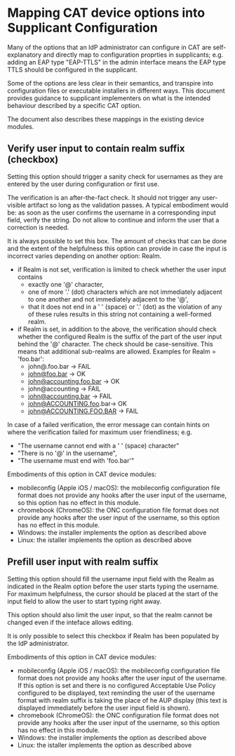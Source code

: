 Mapping CAT device options into Supplicant Configuration
========================================================

Many of the options that an IdP administrator can configure in CAT are
self-explanatory and directly map to configuration proprties in supplicants;
e.g. adding an EAP type "EAP-TTLS" in the admin interface means the EAP type
TTLS should be configured in the supplicant.

Some of the options are less clear in their semantics, and transpire into 
configuration files or executable installers in different ways. This document 
provides guidance to supplicant implementers on what is the intended behaviour 
described by a specific CAT option.

The document also describes these mappings in the existing device modules.

Verify user input to contain realm suffix (checkbox)
----------------------------------------------------
Setting this option should trigger a sanity check for usernames as they are 
entered by the user during configuration or first use.

The verification is an after-the-fact check. It should not trigger any 
user-visible artifact so long as the validation passes. A typical embodiment
would be: as soon as the user confirms the username in a corresponding input
field, verify the string. Do not allow to continue and inform the user that a
correction is needed.

It is always possible to set this box. The amount of checks that can be done and
the extent of the helpfulness this option can provide in case the input is
incorrect varies depending on another option: Realm.

  - if Realm is not set, verification is limited to check whether the user input
    contains 
    * exactly one '@' character, 
    * one of more '.' (dot) characters which are not immediately adjacent to one
      another and not immediately adjacent to the '@', 
    * that it does not end in a ' ' (space) or '.' (dot)
    as the violation of any of these rules results in this string not containing
    a well-formed realm.
  - if Realm is set, in addition to the above, the verification should check
    whether the configured Realm is the suffix of the part of the user input
    behind the '@' character. The check should be case-sensitive. This means 
    that additional sub-realms are allowed. Examples for Realm = 'foo.bar':
    * john@.foo.bar -> FAIL
    * john@foo.bar -> OK
    * john@accounting.foo.bar -> OK
    * john@accounting -> FAIL
    * john@accounting.bar -> FAIL
    * john@ACCOUNTING.foo.bar-> OK
    * john@ACCOUNTING.FOO.BAR -> FAIL

In case of a failed verification, the error message can contain hints on where
the verification failed for maximum user friendliness; e.g. 
  - "The username cannot end with a ' ' (space) character"
  - "There is no '@' in the username", 
  - "The username must end with 'foo.bar'"

Embodiments of this option in CAT device modules:

  - mobileconfig (Apple iOS / macOS): the mobileconfig configuration file format
    does not provide any hooks after the user input of the username, so this
    option has no effect in this module.
  - chromebook (ChromeOS): the ONC configuration file format does not provide 
    any hooks after the user input of the username, so this option has no effect
    in this module.
  - Windows: the installer implements the option as described above
  - Linux: the istaller implements the option as described above

Prefill user input with realm suffix
------------------------------------
Setting this option should fill the username input field with the Realm as
indicated in the Realm option before the user starts typing the username. For
maximum helpfulness, the cursor should be placed at the start of the input field
to allow the user to start typing right away.

This option should also limit the user input, so that the realm cannot be
changed even if the inteface allows editing.
 
It is only possible to select this checkbox if Realm has been populated by the
IdP administrator.

Embodiments of this option in CAT device modules:

  - mobileconfig (Apple iOS / macOS): the mobileconfig configuration file format
    does not provide any hooks after the user input of the username. If this
    option is set and there is no configured Acceptable Use Policy configured to
    be displayed, text reminding the user of the username format with realm
    suffix is taking the place of he AUP display (this text is displayed 
    immediately before the user input field is shown).
  - chromebook (ChromeOS): the ONC configuration file format does not provide 
    any hooks after the user input of the username, so this option has no effect
    in this module.
  - Windows: the installer implements the option as described above
  - Linux: the istaller implements the option as described above
